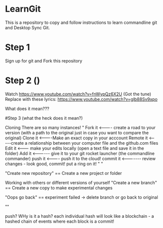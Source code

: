 # LearnGit
This is a repository to copy and follow instructions to learn commandline git and Desktop Sync Git. 

# Step 1
Sign up for git and Fork this repository

# Step 2 ()
Watch https://www.youtube.com/watch?v=fnWypQz6X2U
(Got the tune)
Replace with these lyrics: https://www.youtube.com/watch?v=glb88Sv9xpo

What does it mean???

#Step 3 (what the heck does it mean?)


Cloning There are so many instances!
"
Fork it <---- create a road to your version (with a path to the original just in case you want to compare the original)
Clone it <----Make an exact copy in your acccount
Remote it <-----create a relationship between your computer file and the github.com files
Edit it  <--- make your edits locally (open a text file and save it in the folder)
Add it <------ give it to your git rocket launcher (the commandline commander)
push it <---- push it to the cloud!
commit it <------- review changes - look good, commit! put a ring on it!
"
"

"Create new repository" == Create a new project or folder

Working with others or different versions of yourself
"Create a new branch" == Create a new copy to make experimental changes

"Oops go back" == experiment failed -> delete branch or go back to original

""

push? WHy is it a hash? 
each individual hash will look like a blockchain - a hashed chain of events where each block is a commit!

